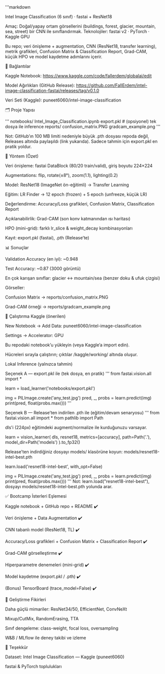 '''markdown

Intel Image Classification (6 sınıf) · fastai + ResNet18

Amaç: Doğal/yapay ortam görsellerini (buildings, forest, glacier, mountain, sea, street) bir CNN ile sınıflandırmak.
Teknolojiler: fastai v2 · PyTorch · Kaggle GPU

Bu repo; veri önişleme + augmentation, CNN (ResNet18, transfer learning), metrik grafikleri, Confusion Matrix & Classification Report, Grad-CAM, küçük HPO ve model kaydetme adımlarını içerir.

🔗 Bağlantılar

Kaggle Notebook: https://www.kaggle.com/code/fallerdem/globalai/edit

Model Ağırlıkları (GitHub Release): https://github.com/FallErdem/intel-image-classification-fastai/releases/tag/v0.1.0

Veri Seti (Kaggle): puneet6060/intel-image-classification

🗂️ Proje Yapısı

'''
notebooks/
Intel_Image_Classification.ipynb
export.pkl # (opsiyonel) tek dosya ile inference
reports/
confusion_matrix.PNG
gradcam_example.png
'''

Not: GitHub’ın 100 MB limiti nedeniyle büyük .pth dosyası repoda değil, Releases altında paylaşıldı (link yukarıda). Sadece tahmin için export.pkl en pratik yoldur.

🧭 Yöntem (Özet)

Veri önişleme: fastai DataBlock (80/20 train/valid), giriş boyutu 224×224

Augmentations: flip, rotate(±8°), zoom(1.1), lighting(0.2)

Model: ResNet18 (ImageNet ön-eğitimli) → Transfer Learning

Eğitim: LR Finder → 12 epoch (frozen) + 5 epoch (unfreeze, küçük LR)

Değerlendirme: Accuracy/Loss grafikleri, Confusion Matrix, Classification Report

Açıklanabilirlik: Grad-CAM (son konv katmanından ısı haritası)

HPO (mini-grid): farklı lr_slice & weight_decay kombinasyonları

Kayıt: export.pkl (fastai), .pth (Release’te)

📊 Sonuçlar

Validation Accuracy (en iyi): ~0.948

Test Accuracy: ~0.87 (3000 görüntü)

En çok karışan sınıflar: glacier ↔ mountain/sea (benzer doku & ufuk çizgisi)

Görseller:

Confusion Matrix → reports/confusion_matrix.PNG

Grad-CAM örneği → reports/gradcam_example.png

🚀 Çalıştırma
Kaggle (önerilen)

New Notebook → Add Data: puneet6060/intel-image-classification

Settings → Accelerator: GPU

Bu repodaki notebook’u yükleyin (veya Kaggle’a import edin).

Hücreleri sırayla çalıştırın; çıktılar /kaggle/working/ altında oluşur.

Lokal Inference (yalnızca tahmin)

Seçenek A — export.pkl ile (tek dosya, en pratik)
'''
from fastai.vision.all import *

learn = load_learner('notebooks/export.pkl')

img = PILImage.create('any_test.jpg')
pred, _, probs = learn.predict(img)
print(pred, float(probs.max()))
'''

Seçenek B — Release’ten indirilen .pth ile (eğitim/devam senaryosu)
'''
from fastai.vision.all import *
from pathlib import Path

dls'i (224px) eğitimdeki augment/normalize ile kurduğunuzu varsayar.

learn = vision_learner(
dls, resnet18, metrics=[accuracy],
path=Path('.'), model_dir=Path('models')
).to_fp32()

Release'ten indirdiğiniz dosyayı models/ klasörüne koyun:
models/resnet18-intel-best.pth

learn.load('resnet18-intel-best', with_opt=False)

img = PILImage.create('any_test.jpg')
pred, _, probs = learn.predict(img)
print(pred, float(probs.max()))
'''
Not: learn.load("resnet18-intel-best"), dosyayı models/resnet18-intel-best.pth yolunda arar.

✅ Bootcamp İsterleri Eşlemesi

Kaggle notebook + GitHub repo + README ✔️

Veri önişleme + Data Augmentation ✔️

CNN tabanlı model (ResNet18, TL) ✔️

Accuracy/Loss grafikleri + Confusion Matrix + Classification Report ✔️

Grad-CAM görselleştirme ✔️

Hiperparametre denemeleri (mini-grid) ✔️

Model kaydetme (export.pkl / .pth) ✔️

(Bonus) TensorBoard (trace_model=False) ✔️

🔮 Geliştirme Fikirleri

Daha güçlü mimariler: ResNet34/50, EfficientNet, ConvNeXt

Mixup/CutMix, RandomErasing, TTA

Sınıf dengeleme: class-weight, focal loss, oversampling

W&B / MLflow ile deney takibi ve izleme

🙏 Teşekkür

Dataset: Intel Image Classification — Kaggle (puneet6060)

fastai & PyTorch toplulukları
